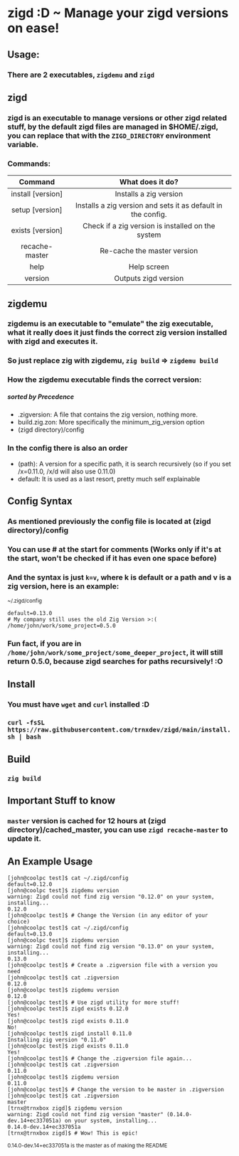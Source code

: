 # zigd :D ~ Manage your zigd versions on ease!

## Usage: 
### There are 2 executables, `zigdemu` and `zigd`

## zigd

### zigd is an executable to manage versions or other zigd related stuff, by the default zigd files are managed in $HOME/.zigd, you can replace that with the `ZIGD_DIRECTORY` environment variable.

### Commands:

| Command           | What does it do?                                             |
| :---------------: | :----------------------------------------------------------: |
| install [version] | Installs a zig version                                       |
| setup [version]   | Installs a zig version and sets it as default in the config. |
| exists [version]  | Check if a zig version is installed on the system            |
| recache-master    | Re-cache the master version                                  |
| help              | Help screen                                                  |
| version           | Outputs zigd version                                         |
 
## zigdemu

### zigdemu is an executable to "emulate" the zig executable, what it really does it just finds the correct zig version installed with zigd and executes it.
### So just replace zig with zigdemu, `zig build` => `zigdemu build`

### How the zigdemu executable finds the correct version:
##### sorted by Precedence

- .zigversion: A file that contains the zig version, nothing more.
- build.zig.zon: More specifically the minimum_zig_version option
- (zigd directory)/config

### In the config there is also an order

- (path): A version for a specific path, it is search recursively (so if you set /x=0.11.0, /x/d will also use 0.11.0)
- default: It is used as a last resort, pretty much self explainable

## Config Syntax

### As mentioned previously the config file is located at (zigd directory)/config

### You can use # at the start for comments (Works only if it's at the start, won't be checked if it has even one space before)

### And the syntax is just ``k=v``, where k is default or a path and v is a zig version, here is an example:

<sub>~/.zigd/config</sub>
```
default=0.13.0
# My company still uses the old Zig Version >:(
/home/john/work/some_project=0.5.0
```

### Fun fact, if you are in `/home/john/work/some_project/some_deeper_project`, it will still return 0.5.0, because zigd searches for paths recursively! :O 

## Install

### You must have `wget` and `curl` installed :D
### `curl -fsSL https://raw.githubusercontent.com/trnxdev/zigd/main/install.sh | bash`

## Build

### `zig build`

## Important Stuff to know

### `master` version is cached for 12 hours at (zigd directory)/cached_master, you can use `zigd recache-master` to update it.

## An Example Usage

```
[john@coolpc test]$ cat ~/.zigd/config 
default=0.12.0
[john@coolpc test]$ zigdemu version
warning: Zigd could not find zig version "0.12.0" on your system, installing...
0.12.0
[john@coolpc test]$ # Change the Version (in any editor of your choice)
[john@coolpc test]$ cat ~/.zigd/config 
default=0.13.0
[john@coolpc test]$ zigdemu version
warning: Zigd could not find zig version "0.13.0" on your system, installing...
0.13.0
[john@coolpc test]$ # Create a .zigversion file with a version you need
[john@coolpc test]$ cat .zigversion
0.12.0
[john@coolpc test]$ zigdemu version
0.12.0
[john@coolpc test]$ # Use zigd utility for more stuff!
[john@coolpc test]$ zigd exists 0.12.0
Yes!
[john@coolpc test]$ zigd exists 0.11.0
No!
[john@coolpc test]$ zigd install 0.11.0
Installing zig version "0.11.0"
[john@coolpc test]$ zigd exists 0.11.0
Yes!
[john@coolpc test]$ # Change the .zigversion file again...
[john@coolpc test]$ cat .zigversion
0.11.0
[john@coolpc test]$ zigdemu version
0.11.0
[john@coolpc test]$ # Change the version to be master in .zigversion
[john@coolpc test]$ cat .zigversion
master
[trnx@trnxbox zigd]$ zigdemu version
warning: Zigd could not find zig version "master" (0.14.0-dev.14+ec337051a) on your system, installing...
0.14.0-dev.14+ec337051a
[trnx@trnxbox zigd]$ # Wow! This is epic!
```
<sub>0.14.0-dev.14+ec337051a is the master as of making the README</sub>